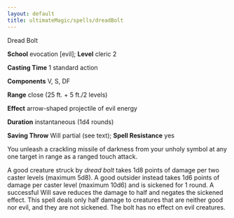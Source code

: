```yaml
---
layout: default
title: ultimateMagic/spells/dreadBolt
---
```

Dread Bolt

**School** evocation [evil]; **Level** cleric 2

**Casting Time** 1 standard action

**Components** V, S, DF

**Range** close (25 ft. + 5 ft./2 levels)

**Effect** arrow-shaped projectile of evil energy

**Duration** instantaneous (1d4 rounds)

**Saving Throw** Will partial (see text); **Spell Resistance** yes

You unleash a crackling missile of darkness from your unholy symbol at any one target in range as a ranged touch attack.

A good creature struck by _dread bolt_ takes 1d8 points of damage per two caster levels (maximum 5d8). A good outsider instead takes 1d6 points of damage per caster level (maximum 10d6) and is sickened for 1 round. A successful Will save reduces the damage to half and negates the sickened effect. This spell deals only half damage to creatures that are neither good nor evil, and they are not sickened. The bolt has no effect on evil creatures.

